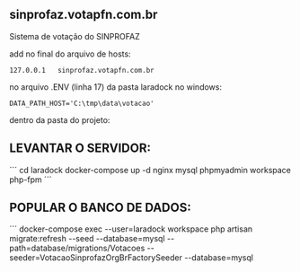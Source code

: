 ## sinprofaz.votapfn.com.br
 Sistema de votação do SINPROFAZ


add no final do arquivo de hosts:
```
127.0.0.1   sinprofaz.votapfn.com.br
```

no arquivo .ENV (linha 17) da pasta laradock no windows:
```
DATA_PATH_HOST='C:\tmp\data\votacao'
```

dentro da pasta do projeto:

## LEVANTAR O SERVIDOR:
´´´
cd laradock
docker-compose up -d nginx mysql phpmyadmin workspace php-fpm
´´´
## POPULAR O BANCO DE DADOS:
´´´
docker-compose exec --user=laradock workspace php artisan migrate:refresh --seed --database=mysql --path=database/migrations/Votacoes --seeder=VotacaoSinprofazOrgBrFactorySeeder --database=mysql
```